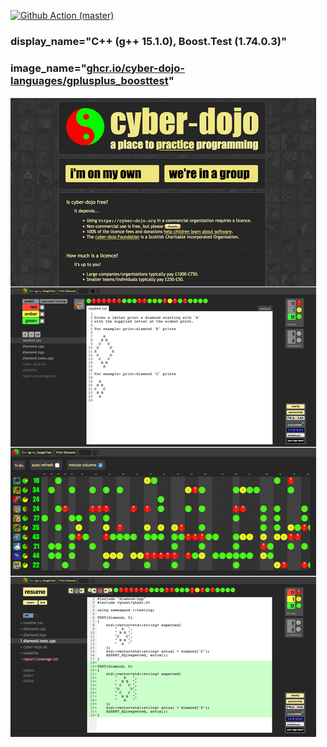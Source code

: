[![Github Action (master)](https://github.com/cyber-dojo-languages/gplusplus-boosttest/actions/workflows/main.yml/badge.svg)](https://github.com/cyber-dojo-languages/gplusplus-boosttest/actions)

### display_name="C++ (g++ 15.1.0), Boost.Test (1.74.0.3)"
### image_name="[ghcr.io/cyber-dojo-languages/gplusplus_boosttest](https://github.com/cyber-dojo-languages/gpp-boosttest/pkgs/container/gpp_boosttest)"

![cyber-dojo.org home page](https://github.com/cyber-dojo/cyber-dojo/blob/master/shared/home_page_snapshot.png)
